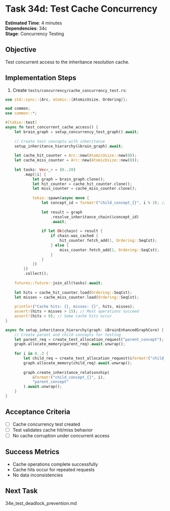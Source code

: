 # Task 34d: Test Cache Concurrency

**Estimated Time**: 4 minutes  
**Dependencies**: 34c  
**Stage**: Concurrency Testing  

## Objective
Test concurrent access to the inheritance resolution cache.

## Implementation Steps

1. Create `tests/concurrency/cache_concurrency_test.rs`:
```rust
use std::sync::{Arc, atomic::{AtomicUsize, Ordering}};

mod common;
use common::*;

#[tokio::test]
async fn test_concurrent_cache_access() {
    let brain_graph = setup_concurrency_test_graph().await;
    
    // Create test concepts with inheritance
    setup_inheritance_hierarchy(&brain_graph).await;
    
    let cache_hit_counter = Arc::new(AtomicUsize::new(0));
    let cache_miss_counter = Arc::new(AtomicUsize::new(0));
    
    let tasks: Vec<_> = (0..20)
        .map(|i| {
            let graph = brain_graph.clone();
            let hit_counter = cache_hit_counter.clone();
            let miss_counter = cache_miss_counter.clone();
            
            tokio::spawn(async move {
                let concept_id = format!("child_concept_{}", i % 3); // Repeat some concepts
                
                let result = graph
                    .resolve_inheritance_chain(&concept_id)
                    .await;
                
                if let Ok(chain) = result {
                    if chain.was_cached {
                        hit_counter.fetch_add(1, Ordering::SeqCst);
                    } else {
                        miss_counter.fetch_add(1, Ordering::SeqCst);
                    }
                }
            })
        })
        .collect();
    
    futures::future::join_all(tasks).await;
    
    let hits = cache_hit_counter.load(Ordering::SeqCst);
    let misses = cache_miss_counter.load(Ordering::SeqCst);
    
    println!("Cache hits: {}, misses: {}", hits, misses);
    assert!(hits + misses > 15); // Most operations succeed
    assert!(hits > 0); // Some cache hits occur
}

async fn setup_inheritance_hierarchy(graph: &BrainEnhancedGraphCore) {
    // Create parent and child concepts for testing
    let parent_req = create_test_allocation_request("parent_concept");
    graph.allocate_memory(parent_req).await.unwrap();
    
    for i in 0..3 {
        let child_req = create_test_allocation_request(&format!("child_concept_{}", i));
        graph.allocate_memory(child_req).await.unwrap();
        
        graph.create_inheritance_relationship(
            &format!("child_concept_{}", i),
            "parent_concept"
        ).await.unwrap();
    }
}
```

## Acceptance Criteria
- [ ] Cache concurrency test created
- [ ] Test validates cache hit/miss behavior
- [ ] No cache corruption under concurrent access

## Success Metrics
- Cache operations complete successfully
- Cache hits occur for repeated requests
- No data inconsistencies

## Next Task
34e_test_deadlock_prevention.md